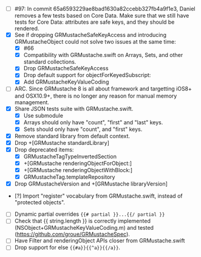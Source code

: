 - [ ] #97: In commit 65a6593229ae8bad1630a82ccebb327fb4a9f1e3, Daniel removes a few tests based on Core Data. Make sure that we still have tests for Core Data: attributes are safe keys, and they should be rendered.
- [X] See if dropping GRMustacheSafeKeyAccess and introducing GRMustacheObject could not solve two issues at the same time:
    - [X] #66
    - [X] Compatibility with GRMustache.swift on Arrays, Sets, and other standard collections.
    - [X] Drop GRMustacheSafeKeyAccess
    - [X] Drop default support for objectForKeyedSubscript:
    - [X] Add GRMustacheKeyValueCoding
- [ ] ARC. Since GRMustache 8 is all about framework and targetting iOS8+ and OSX10.9+, there is no longer any reason for manual memory management.
- [X] Share JSON tests suite with GRMustache.swift.
    - [X] Use submodule
    - [X] Arrays should only have "count", "first" and "last" keys.
    - [X] Sets should only have "count", and "first" keys.
- [X] Remove standard library from default context.
- [X] Drop +[GRMustache standardLibrary]
- [X] Drop deprecated items:
    - [X] GRMustacheTagTypeInvertedSection
    - [X] +[GRMustache renderingObjectForObject:]
    - [X] +[GRMustache renderingObjectWithBlock:]
    - [X] GRMustacheTag.templateRepository
- [X] Drop GRMustacheVersion and +[GRMustache libraryVersion]
- [?] Import "register" vocabulary from GRMustache.swift, instead of "protected objects".
- [ ] Dynamic partial overrides `{{# partial }}...{{/ partial }}`
- [ ] Check that {{ string.length }} is correctly implemented (NSObject+GRMustacheKeyValueCoding.m) and tested (https://github.com/groue/GRMustacheSpec).
- [ ] Have Filter and renderingObject APIs closer from GRMustache.swift
- [ ] Drop support for else `{{#a}}{{^a}}{{/a}}`.
